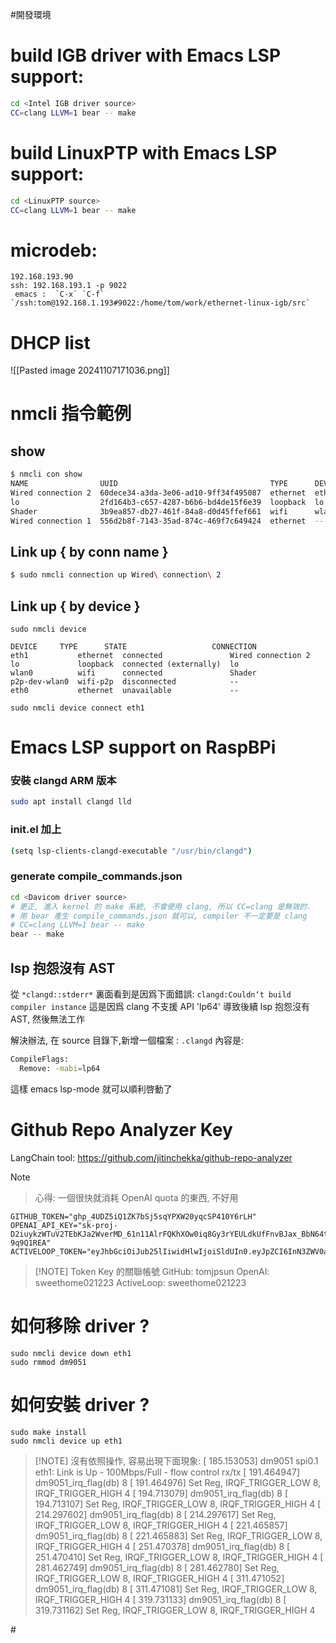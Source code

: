 #開發環境
# build IGB driver with Emacs LSP support:
```bash
cd <Intel IGB driver source>
CC=clang LLVM=1 bear -- make
```
# build LinuxPTP with Emacs LSP support:
```bash
cd <LinuxPTP source>
CC=clang LLVM=1 bear -- make
```

# microdeb: 
	192.168.193.90 
	ssh: 192.168.193.1 -p 9022 
	 emacs :  `C-x` `C-f` `/ssh:tom@192.168.1.193#9022:/home/tom/work/ethernet-linux-igb/src`
	 

# DHCP list


![[Pasted image 20241107171036.png]]
# nmcli 指令範例

## show

```bash
$ nmcli con show
NAME                UUID                                  TYPE      DEVICE 
Wired connection 2  60dece34-a3da-3e06-ad10-9ff34f495087  ethernet  eth1   
lo                  2fd164b3-c657-4287-b6b6-bd4de15f6e39  loopback  lo     
Shader              3b9ea857-db27-461f-84a8-d0d45ffef661  wifi      wlan0  
Wired connection 1  556d2b8f-7143-35ad-874c-469f7c649424  ethernet  --   
```

## Link up { by conn name }
```bash
$ sudo nmcli connection up Wired\ connection\ 2 
```
## Link up { by device }
```
sudo nmcli device
```

```
DEVICE     TYPE      STATE                   CONNECTION         
eth1           ethernet  connected               Wired connection 2 
lo             loopback  connected (externally)  lo                 
wlan0          wifi      connected               Shader             
p2p-dev-wlan0  wifi-p2p  disconnected            --                 
eth0           ethernet  unavailable             --
```

```
sudo nmcli device connect eth1
```

# Emacs LSP support on RaspBPi 

### 安裝 clangd ARM 版本
```bash
sudo apt install clangd lld
```
### init.el 加上
```bash
(setq lsp-clients-clangd-executable "/usr/bin/clangd")  
```

### generate compile_commands.json

```bash
cd <Davicom driver source>
# 更正, 進入 kernel 的 make 系統, 不會使用 clang, 所以 CC=clang 是無效的.
# 用 bear 產生 compile_commands.json 就可以, compiler 不一定要是 clang 
# CC=clang LLVM=1 bear -- make
bear -- make
```

## lsp 抱怨沒有 AST

從 `*clangd::stderr*` 裏面看到是因爲下面錯誤:
`clangd:Couldn‘t build compiler instance`
這是因爲 clang 不支援 API 'lp64' 
導致後續 lsp 抱怨沒有 AST, 然後無法工作

解決辦法, 在 source 目錄下,新增一個檔案 : `.clangd` 內容是:

```bash
CompileFlags:    
  Remove: -mabi=lp64
```

這樣 emacs lsp-mode 就可以順利啓動了
# Github Repo Analyzer Key

LangChain tool: https://github.com/jitinchekka/github-repo-analyzer

> [!NOTE] 
> > 心得: 一個很快就消耗 OpenAI quota 的東西, 不好用

```
GITHUB_TOKEN="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"                                                                                                                                                  
OPENAI_API_KEY="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"                    
ACTIVELOOP_TOKEN="eyJhbGciOiJub25lIiwidHlwIjoiSldUIn0.eyJpZCI6InN3ZWV0aG9tZTAyMTIyMyIsImFwaV9rZXkiOiJzVk5TZE5fUjE5NnhWVk9sLTNQeHhrOEd2cDhxcURFbnNxVVBEdHRZcXlTWkoifQ."        
```                       

> [!NOTE] Token Key 的關聯帳號
>GitHub: tomjpsun
>OpenAI: sweethome021223
>ActiveLoop: sweethome021223



# 如何移除 driver ?

```
sudo nmcli device down eth1
sudo rmmod dm9051
```

# 如何安裝 driver ?

```
sudo make install
sudo nmcli device up eth1
```



> [!NOTE] 沒有依照操作, 容易出現下面現象:
> [  185.153053] dm9051 spi0.1 eth1: Link is Up - 100Mbps/Full - flow control rx/tx
[  191.464947] dm9051_irq_flag(db) 8
[  191.464976] Set Reg, IRQF_TRIGGER_LOW 8, IRQF_TRIGGER_HIGH 4
[  194.713079] dm9051_irq_flag(db) 8
[  194.713107] Set Reg, IRQF_TRIGGER_LOW 8, IRQF_TRIGGER_HIGH 4
[  214.297602] dm9051_irq_flag(db) 8
[  214.297617] Set Reg, IRQF_TRIGGER_LOW 8, IRQF_TRIGGER_HIGH 4
[  221.465857] dm9051_irq_flag(db) 8
[  221.465883] Set Reg, IRQF_TRIGGER_LOW 8, IRQF_TRIGGER_HIGH 4
[  251.470378] dm9051_irq_flag(db) 8
[  251.470410] Set Reg, IRQF_TRIGGER_LOW 8, IRQF_TRIGGER_HIGH 4
[  281.462749] dm9051_irq_flag(db) 8
[  281.462780] Set Reg, IRQF_TRIGGER_LOW 8, IRQF_TRIGGER_HIGH 4
[  311.471052] dm9051_irq_flag(db) 8
[  311.471081] Set Reg, IRQF_TRIGGER_LOW 8, IRQF_TRIGGER_HIGH 4
[  319.731133] dm9051_irq_flag(db) 8
[  319.731162] Set Reg, IRQF_TRIGGER_LOW 8, IRQF_TRIGGER_HIGH 4


\#

